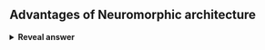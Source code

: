 ## Advantages of Neuromorphic architecture
<details>
<summary><b>Reveal answer</b></summary>
- Parallel operations (neurons operatue simultaneously)<br><br>Collocated processing and memory, faster and lower energy consumpsion<br><br>Scalability, simply add more chips with more neurons<br><br>Event Driven, processing occurs when a spike arrives
</details>
